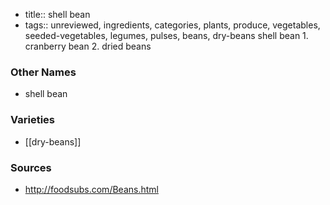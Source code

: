 - title:: shell bean
- tags:: unreviewed, ingredients, categories, plants, produce, vegetables, seeded-vegetables, legumes, pulses, beans, dry-beans
shell bean 1. cranberry bean 2. dried beans

### Other Names

* shell bean

### Varieties

* [[dry-beans]]

### Sources
* http://foodsubs.com/Beans.html
